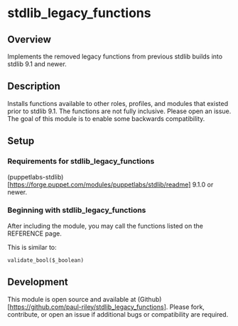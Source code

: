 # stdlib_legacy_functions

## Overview

Implements the removed legacy functions from previous stdlib builds into stdlib 9.1 and newer.


## Description

Installs functions available to other roles, profiles, and modules that existed prior to stdlib 9.1. The functions are not fully inclusive. Please open an issue. The goal of this module is to enable some backwards compatibility.

## Setup

### Requirements for stdlib_legacy_functions

(puppetlabs-stdlib)[https://forge.puppet.com/modules/puppetlabs/stdlib/readme] 9.1.0 or newer.


### Beginning with stdlib_legacy_functions

After including the module, you may call the functions listed on the REFERENCE page.

This is similar to:

`validate_bool($_boolean)`

## Development

This module is open source and available at (Github)[https://github.com/paul-riley/stdlib_legacy_functions]. Please fork, contribute, or open an issue if additional bugs or compatibility are required.

